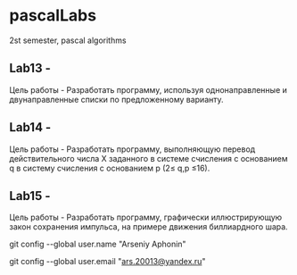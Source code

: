 # pascalLabs
2st semester, pascal algorithms


## Lab13 - 

Цель работы - 
Разработать программу, используя однонаправленные и двунаправленные списки по предложенному варианту.

## Lab14 - 

Цель работы - 
Разработать программу, выполняющую перевод действительного числа X заданного в
системе счисления с основанием q в систему счисления с основанием p (2≤ q,p ≤16).

## Lab15 - 

Цель работы - 
Разработать программу, графически иллюстрирующую закон сохранения импульса, на
примере движения биллиардного шара.


 git config --global user.name "Arseniy Aphonin"

git config --global user.email "ars.20013@yandex.ru"



